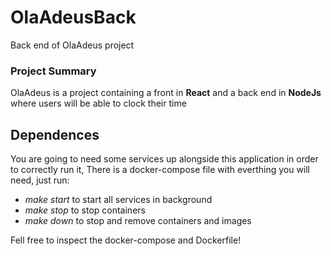 # OlaAdeusBack

  Back end of OlaAdeus project

### Project Summary
  OlaAdeus is a project containing a front in **React** and a back end in **NodeJs** where users will be able to clock their time

## Dependences
  You are going to need some services up alongside this application in order to correctly run it,
  There is a docker-compose file with everthing you will need, just run:

  * *make start* to start all services in background
  * *make stop* to stop containers
  * *make down* to stop and remove containers and images

  Fell free to inspect the docker-compose and Dockerfile!


